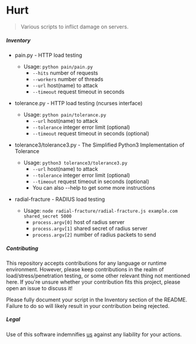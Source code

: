 
# Hurt

> Various scripts to inflict damage on servers.

##### Inventory

* pain.py - HTTP load testing
  - Usage: `python pain/pain.py`
    + `--hits` number of requests 
    + `--workers` number of threads
    + `--url` host(name) to attack
    + `--timeout` request timeout in seconds

* tolerance.py - HTTP load testing (ncurses interface)
  - Usage: `python pain/tolerance.py`
    + `--url` host(name) to attack
    + `--tolerance` integer error limit (optional)
    + `--timeout` request timeout in seconds (optional)

* tolerance3/tolerance3.py - The Simplified Python3 Implementation of Tolerance
  - Usage: `python3 tolerance3/tolerance3.py`
    + `--url` host(name) to attack
    + `--tolerance` integer error limit (optional)
    + `--timeout` request timeout in seconds (optional)
    + You can also --help to get some more instructions

* radial-fracture - RADIUS load testing
  - Usage: `node radial-fracture/radial-fracture.js example.com shared_secret 5000`
    + `process.argv[0]` host of radius server
    + `process.argv[1]` shared secret of radius server
    + `process.argv[2]` number of radius packets to send

##### Contributing

This repository accepts contributions for any language or runtime environment. However, please keep contributions in the realm of load/stress/penetration testing, or some other relevant thing not mentioned here. If you're unsure whether your contribution fits this project, please open an issue to discuss it!

Please fully document your script in the Inventory section of the README. Failure to do so will likely result in your contribution being rejected.

##### Legal

Use of this software indemnifies [us](https://io.co.za) against any liability for your actions.
